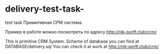 # delivery-test-task-
test task
Примитивная СРМ система.

Пример в работе можно посмотреть по адресу <a href="http://nik-portf.club/crm/">http://nik-portf.club/crm/</a>

This is primitive CRM System.
Scheme of database you can find at DATABASE/delivery.sql
You can check it at work at <a href="http://nik-portf.club/crm/">http://nik-portf.club/crm/</a>
